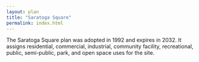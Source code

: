 ```yaml
---
layout: plan
title: "Saratoga Square"
permalink: index.html
---
```


The Saratoga Square plan was adopted in 1992 and expires in 2032. It assigns residential, commercial, industrial, community facility, recreational, public, semi-public, park, and open space uses for the site. 